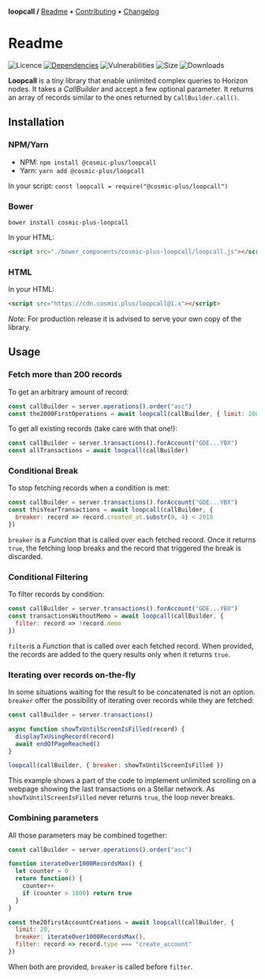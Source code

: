 **loopcall /**
[Readme](https://cosmic.plus/#view:js-loopcall)
• [Contributing](https://cosmic.plus/#view:js-loopcall/CONTRIBUTING)
• [Changelog](https://cosmic.plus/#view:js-loopcall/CHANGELOG)

# Readme

![Licence](https://img.shields.io/github/license/cosmic-plus/js-loopcall.svg)
[![Dependencies](https://badgen.net/david/dep/cosmic-plus/js-loopcall)](https://david-dm.org/cosmic-plus/js-loopcall)
![Vulnerabilities](https://snyk.io/test/npm/@cosmic-plus/loopcall/badge.svg)
![Size](https://badgen.net/bundlephobia/minzip/@cosmic-plus/loopcall)
![Downloads](https://badgen.net/npm/dt/@cosmic-plus/loopcall)

**Loopcall** is a tiny library that enable unlimited complex queries to Horizon
nodes. It takes a _CallBuilder_ and accept a few optional parameter. It returns
an array of records similar to the ones returned by `CallBuilder.call()`.

## Installation

### NPM/Yarn

- NPM: `npm install @cosmic-plus/loopcall`
- Yarn: `yarn add @cosmic-plus/loopcall`

In your script: `const loopcall = require("@cosmic-plus/loopcall")`

### Bower

`bower install cosmic-plus-loopcall`

In your HTML:

```HTML
<script src="./bower_components/cosmic-plus-loopcall/loopcall.js"></script>
```

### HTML

In your HTML:

```HTML
<script src="https://cdn.cosmic.plus/loopcall@1.x"></script>
```

_Note:_ For production release it is advised to serve your own copy of the
library.

## Usage

### Fetch more than 200 records

To get an arbitrary amount of record:

```js
const callBuilder = server.operations().order("asc")
const the2000FirstOperations = await loopcall(callBuilder, { limit: 2000 })
```

To get all existing records (take care with that one!):

```js
const callBuilder = server.transactions().forAccount("GDE...YBX")
const allTransactions = await loopcall(callBuilder)
```

### Conditional Break

To stop fetching records when a condition is met:

```js
const callBuilder = server.transactions().forAccount("GDE...YBX")
const thisYearTransactions = await loopcall(callBuilder, {
  breaker: record => record.created_at.substr(0, 4) < 2018
})
```

`breaker` is a _Function_ that is called over each fetched record. Once it
returns `true`, the fetching loop breaks and the record that triggered the break
is discarded.

### Conditional Filtering

To filter records by condition:

```js
const callBuilder = server.transactions().forAccount("GDE...YBX")
const transactionsWithoutMemo = await loopcall(callBuilder, {
  filter: record => !record.memo
})
```

`filter`is a _Function_ that is called over each fetched record. When provided,
the records are added to the query results only when it returns `true`.

### Iterating over records on-the-fly

In some situations waiting for the result to be concatenated is not an option.
`breaker` offer the possibility of iterating over records while they are
fetched:

```js
const callBuilder = server.transactions()

async function showTxUntilScreenIsFilled(record) {
  displayTxUsingRecord(record)
  await endOfPageReached()
}

loopcall(callBuilder, { breaker: showTxUntilScreenIsFilled })
```

This example shows a part of the code to implement unlimited scrolling on a
webpage showing the last transactions on a Stellar network. As
`showTxUntilScreenIsFilled` never returns `true`, the loop never breaks.

### Combining parameters

All those parameters may be combined together:

```js
const callBuilder = server.operations().order("asc")

function iterateOver1000RecordsMax() {
  let counter = 0
  return function() {
    counter++
    if (counter > 1000) return true
  }
}

const the20firstAccountCreations = await loopcall(callBuilder, {
  limit: 20,
  breaker: iterateOver1000RecordsMax(),
  filter: record => record.type === "create_account"
})
```

When both are provided, `breaker` is called before `filter`.
